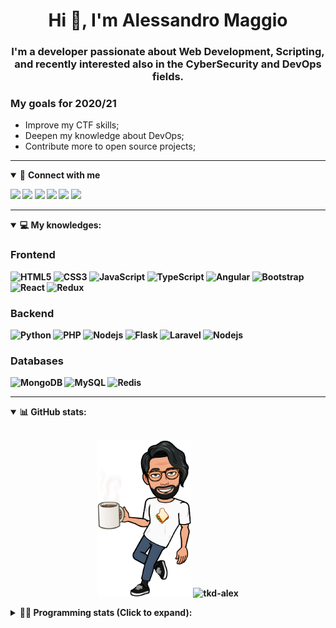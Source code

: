 <h1 align="center">Hi 👋, I'm Alessandro Maggio</h1>
<h3 align="center">I'm a developer passionate about Web Development, Scripting, and recently interested also in the CyberSecurity and DevOps fields.</h3>

### My goals for 2020/21
- Improve my CTF skills;
- Deepen my knowledge about DevOps;
- Contribute more to open source projects;

____

<details open>
<summary>🤝 <b>Connect with me<b></summary>

<p align = "center">

[<img src="https://img.shields.io/badge/twitter-1DA1F2.svg?&style=for-the-badge&logo=twitter&logoColor=white" />](https://twitter.com/TkdAxel)
[<img src ="https://img.shields.io/badge/portfolio-web-%23.svg?&style=for-the-badge&logo=&logoColor=white%22">](https://alessandromaggio.it/)
[<img src ="https://img.shields.io/badge/Telegram-1ca0f1.svg?&style=for-the-badge&logo=Telegram&logoColor=white%22&link=https://t.me/TkdAlex">](https://t.me/TkdAlex/)
[<img src="https://img.shields.io/badge/gmail-c14438.svg?&style=for-the-badge&logo=Gmail&logoColor=white&link=mailto:alex.tkd.alex@gmail.com"/>](mailto:alex.tkd.alex@gmail.com)
[<img src="https://img.shields.io/badge/linkedin-0077B5.svg?&style=for-the-badge&logo=linkedin&logoColor=white" />](https://www.linkedin.com/in/aalessandromaggio/)
[<img src = "https://img.shields.io/badge/instagram-E4405F.svg?&style=for-the-badge&logo=instagram&logoColor=white">](https://www.instagram.com/tkd_alex/)
<!--- [![Visits Badge](https://badges.pufler.dev/visits/tkd-alex/tkd-alex?style=for-the-badge&color=blue)](https://github.com/tkd-alex/tkd-alex) -->

</p>

</details>

---

<details open>
<summary>💻 <b>My knowledges</b>: </summary>

### Frontend
![HTML5](https://img.shields.io/badge/-HTML5-E34F26.svg?style=for-the-badge&logo=html5&logoColor=ffffff)
![CSS3](https://img.shields.io/badge/-CSS3-1572B6.svg?style=for-the-badge&logo=css3)
![JavaScript](https://img.shields.io/badge/-JavaScript-282C34?style=for-the-badge&logo=javascript)
![TypeScript](https://img.shields.io/badge/-TypeScript-007ACC?style=for-the-badge&logo=typescript)
![Angular](https://img.shields.io/badge/-Angular-DD0031?style=for-the-badge&logo=angular)
![Bootstrap](https://img.shields.io/badge/-Bootstrap-563D7C.svg?style=for-the-badge&logo=bootstrap)
![React](https://img.shields.io/badge/-React-282C34.svg?style=for-the-badge&logo=react&logoColor=ffffff)
![Redux](https://img.shields.io/badge/-Redux-764ABC.svg?style=for-the-badge&logo=redux)

### Backend
![Python](https://img.shields.io/badge/-Python-3776AB.svg?style=for-the-badge&logo=Python&logoColor=ffffff)
![PHP](https://img.shields.io/badge/-PHP-777BB4.svg?style=for-the-badge&logo=PHP&logoColor=ffffff)
![Nodejs](https://img.shields.io/badge/-Bash-4EAA25.svg?style=for-the-badge&logo=gnu-bash&logoColor=ffffff)
![Flask](https://img.shields.io/badge/-Flask-282C34.svg?style=for-the-badge&logo=flask)
![Laravel](https://img.shields.io/badge/-Laravel-FF2D20.svg?style=for-the-badge&logo=laravel&logoColor=ffffff)
![Nodejs](https://img.shields.io/badge/-Nodejs-339933.svg?style=for-the-badge&logo=Node.js&logoColor=ffffff)

### Databases
![MongoDB](https://img.shields.io/badge/-MongoDB-47A248?style=for-the-badge&logo=mongodb&logoColor=ffffff)
![MySQL](https://img.shields.io/badge/-MySQL-4479A1?style=for-the-badge&logo=mysql&logoColor=ffffff)
![Redis](https://img.shields.io/badge/-Redis-DC382D?style=for-the-badge&logo=Redis&logoColor=ffffff)

</details>

---

<details open>
 <summary>📊 <b>GitHub stats</b>: </summary>

<br>

<p align = "center">
    <img src="https://raw.githubusercontent.com/Tkd-Alex/tkd-alex/master/images/321517cd-ff68-41a7-b0d1-e765680568a7-8b6448d9-c944-4146-b633-adbdd25cb471-v1.png" height="250" />
    <img src="https://github-readme-stats.vercel.app/api?username=tkd-alex&show_icons=true&count_private=true&hide_border=true&line_height=25" alt="tkd-alex">
</p>

</design>

<details>
 <summary>👨‍💻 <b>Programming stats (Click to expand)</b>: </summary>
 
<!--START_SECTION:waka-->
**I'm an Early 🐤** 

```text
🌞 Morning    334 commits    █████░░░░░░░░░░░░░░░░░░░░   22.3% 
🌆 Daytime    602 commits    ██████████░░░░░░░░░░░░░░░   40.19% 
🌃 Evening    528 commits    ████████░░░░░░░░░░░░░░░░░   35.25% 
🌙 Night      34 commits     ░░░░░░░░░░░░░░░░░░░░░░░░░   2.27%

```
📅 **I'm Most Productive on Wednesday** 

```text
Monday       233 commits    ████░░░░░░░░░░░░░░░░░░░░░   15.55% 
Tuesday      243 commits    ████░░░░░░░░░░░░░░░░░░░░░   16.22% 
Wednesday    289 commits    ████░░░░░░░░░░░░░░░░░░░░░   19.29% 
Thursday     236 commits    ████░░░░░░░░░░░░░░░░░░░░░   15.75% 
Friday       261 commits    ████░░░░░░░░░░░░░░░░░░░░░   17.42% 
Saturday     117 commits    ██░░░░░░░░░░░░░░░░░░░░░░░   7.81% 
Sunday       119 commits    ██░░░░░░░░░░░░░░░░░░░░░░░   7.94%

```


📊 **This Week I Spent My Time On** 

```text
⌚︎ Time Zone: Europe/Rome

💬 Programming Languages: 
Python                   18 hrs 5 mins       ████████████████░░░░░░░░░   65.72% 
JavaScript               3 hrs 3 mins        ██░░░░░░░░░░░░░░░░░░░░░░░   11.12% 
Text                     2 hrs 31 mins       ██░░░░░░░░░░░░░░░░░░░░░░░   9.14% 
HTML                     1 hr 34 mins        █░░░░░░░░░░░░░░░░░░░░░░░░   5.74% 
TypeScript               1 hr                █░░░░░░░░░░░░░░░░░░░░░░░░   3.65%

🔥 Editors: 
VS Code                  22 hrs 16 mins      ████████████████████░░░░░   80.91% 
Sublime Text             5 hrs 15 mins       ████░░░░░░░░░░░░░░░░░░░░░   19.09%

🐱‍💻 Projects: 
myStore                  7 hrs 25 mins       ██████░░░░░░░░░░░░░░░░░░░   26.97% 
secret-project-ytm       5 hrs 37 mins       █████░░░░░░░░░░░░░░░░░░░░   20.45% 
PandaScripts-Chrome-Exten4 hrs 11 mins       ███░░░░░░░░░░░░░░░░░░░░░░   15.22% 
OnlyFans-Automation      3 hrs 37 mins       ███░░░░░░░░░░░░░░░░░░░░░░   13.16% 
Unknown Project          2 hrs 36 mins       ██░░░░░░░░░░░░░░░░░░░░░░░   9.46%

💻 Operating System: 
Linux                    27 hrs 32 mins      █████████████████████████   100.0%

```

**I Mostly Code in Python** 

```text
Python                   31 repos            ██████████░░░░░░░░░░░░░░░   41.33% 
JavaScript               12 repos            ████░░░░░░░░░░░░░░░░░░░░░   16.0% 
CSS                      6 repos             ██░░░░░░░░░░░░░░░░░░░░░░░   8.0% 
PHP                      5 repos             █░░░░░░░░░░░░░░░░░░░░░░░░   6.67% 
HTML                     5 repos             █░░░░░░░░░░░░░░░░░░░░░░░░   6.67%

```



 Last Updated on 02/10/2021
<!--END_SECTION:waka-->

</details>
